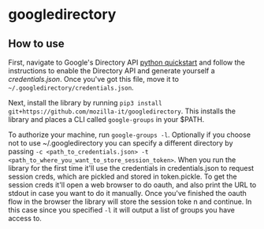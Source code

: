 # googledirectory

## How to use

First, navigate to Google's Directory API [python quickstart](https://developers.google.com/admin-sdk/directory/v1/quickstart/python) and follow the instructions to enable the Directory API and generate yourself a *credentials.json*. Once you've got this file, move it to `~/.googledirectory/credentials.json`.

Next, install the library by running `pip3 install git+https://github.com/mozilla-it/googledirectory`. This installs the library and places a CLI called `google-groups` in your $PATH.

To authorize your machine, run `google-groups -l`. Optionally if you choose not to use ~/.googledirectory you can specify a different directory by passing `-c <path_to_credentials.json> -t <path_to_where_you_want_to_store_session_token>`. When you run the library for the first time it'll use the credentials in credentials.json to request session creds, which are pickled and stored in token.pickle. To get the session creds it'll open a web browser to do oauth, and also print the URL to stdout in case you want to do it manually. Once you've finished the oauth flow in the browser the library will store the session toke n and continue. In this case since you specified `-l` it will output a list of groups you have access to.

